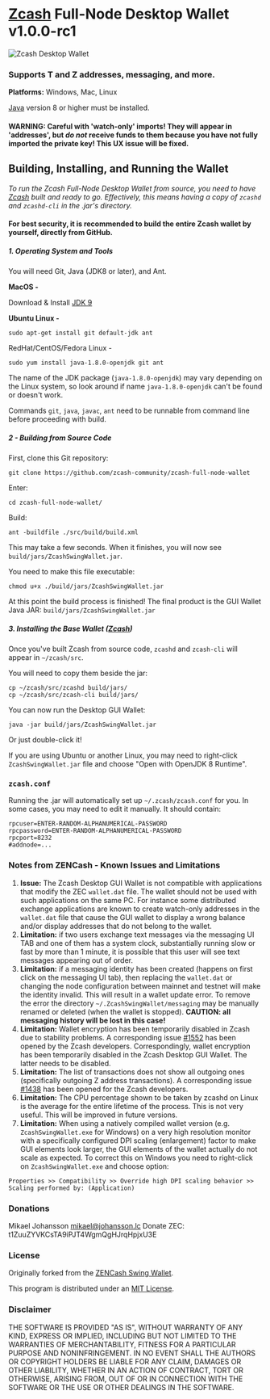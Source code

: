 # [Zcash](https://z.cash/) Full-Node Desktop Wallet v1.0.0-rc1

![Zcash Desktop Wallet](https://github.com/zcash-community/zcash-full-node-wallet/raw/master/docs/ZcashWalletPreview.png "Zcash Desktop Wallet")

### Supports T and Z addresses, messaging, and more.


**Platforms:** Windows, Mac, Linux

[Java](https://java.com/en/download/) version 8 or higher must be installed.


#### WARNING: Careful with 'watch-only' imports! They will appear in 'addresses', but ***do not*** receive funds to them because you have not fully imported the private key! This UX issue will be fixed.


## Building, Installing, and Running the Wallet

*To run the Zcash Full-Node Desktop Wallet from source, you need to have [Zcash](https://github.com/zcash/zcash) built and ready to go. Effectively, this means having a copy of `zcashd` and `zcashd-cli` in the .jar's directory.*

#### For best security, it is recommended to build the entire Zcash wallet by yourself, directly from GitHub.

##### 1. Operating System and Tools

   You will need Git, Java (JDK8 or later), and Ant.  

   **MacOS -**

   Download & Install [JDK 9](http://www.oracle.com/technetwork/java/javase/downloads/jdk9-downloads-3848520.html)

   **Ubuntu Linux -**
   ```
   sudo apt-get install git default-jdk ant
   ```
   RedHat/CentOS/Fedora Linux -
   ```
   sudo yum install java-1.8.0-openjdk git ant
   ```
   The name of the JDK package (`java-1.8.0-openjdk`) may vary depending on the Linux system, so look around if name `java-1.8.0-openjdk` can't be found or doesn't work.

   Commands `git`, `java`, `javac`, `ant` need to be runnable from command line
   before proceeding with build.

##### 2 - Building from Source Code

   First, clone this Git repository:
   ```
   git clone https://github.com/zcash-community/zcash-full-node-wallet
   ```
   Enter:
   ```
   cd zcash-full-node-wallet/
   ```
   Build:
   ```
   ant -buildfile ./src/build/build.xml
   ```
   This may take a few seconds. When it finishes, you will now see `build/jars/ZcashSwingWallet.jar`.

   You need to make this file executable:
   ```
   chmod u+x ./build/jars/ZcashSwingWallet.jar
   ```
   At this point the build process is finished! The final product is the GUI Wallet Java JAR: `build/jars/ZcashSwingWallet.jar`

##### 3. Installing the Base Wallet ([Zcash](https://github.com/zcash/zcash))

Once you've built Zcash from source code, `zcashd` and `zcash-cli` will appear in `~/zcash/src`.

You will need to copy them beside the jar:

```
cp ~/zcash/src/zcashd build/jars/
cp ~/zcash/src/zcash-cli build/jars/
```

You can now run the Desktop GUI Wallet:

```
java -jar build/jars/ZcashSwingWallet.jar
```

Or just double-click it!


If you are using Ubuntu or another Linux, you may need to
right-click `ZcashSwingWallet.jar` file and choose "Open with OpenJDK 8 Runtime".


### `zcash.conf`
Running the .jar will automatically set up `~/.zcash/zcash.conf` for you. In some cases, you may need to edit it manually. It should contain:
```
rpcuser=ENTER-RANDOM-ALPHANUMERICAL-PASSWORD
rpcpassword=ENTER-RANDOM-ALPHANUMERICAL-PASSWORD
rpcport=8232
#addnode=...

```

### Notes from ZENCash - Known Issues and Limitations

1. **Issue:** The Zcash Desktop GUI Wallet is not compatible with applications that modify the ZEC `wallet.dat` file. The wallet should not be used
with such applications on the same PC. For instance some distributed exchange applications are known to create watch-only addresses in the
`wallet.dat` file that cause the GUI wallet to display a wrong balance and/or display addresses that do not belong to the wallet.
1. **Limitation:** if two users exchange text messages via the messaging UI TAB and one of them has a system clock, substantially running slow or fast by more than 1 minute, it is possible that this user will see text messages appearing out of order.
1. **Limitation:** if a messaging identity has been created (happens on first click on the messaging UI tab), then replacing the `wallet.dat` or changing the node configuration between mainnet and testnet will make the identity invalid. This will result in a wallet update error. To remove the error the directory `~/.ZcashSwingWallet/messaging` may be manually renamed or deleted (when the wallet is stopped). **CAUTION: all messaging history will be lost in this case!**
1. **Limitation:** Wallet encryption has been temporarily disabled in Zcash due to stability problems. A corresponding issue
[#1552](https://github.com/zcash/zcash/issues/1552) has been opened by the Zcash developers. Correspondingly,
wallet encryption has been temporarily disabled in the Zcash Desktop GUI Wallet.
The latter needs to be disabled.
1. **Limitation:** The list of transactions does not show all outgoing ones (specifically outgoing Z address
transactions). A corresponding issue [#1438](https://github.com/zcash/zcash/issues/1438) has been opened
for the Zcash developers.
1. **Limitation:** The CPU percentage shown to be taken by zcashd on Linux is the average for the entire lifetime
of the process. This is not very useful. This will be improved in future versions.
1. **Limitation:** When using a natively compiled wallet version (e.g. `ZcashSwingWallet.exe` for Windows) on a
very high resolution monitor with a specifically configured DPI scaling (enlargement) factor to make GUI
elements look larger, the GUI elements of the wallet actually do not scale as expected. To correct this on
Windows you need to right-click on `ZcashSwingWallet.exe` and choose option:
```
Properties >> Compatibility >> Override high DPI scaling behavior >> Scaling performed by: (Application)
```

### Donations
Mikael Johansson <mikael@johansson.lc>
Donate ZEC: t1ZuuZYVKCsTA9iPJT4WgmQgHJrqHpjxU3E

### License
Originally forked from the [ZENCash Swing Wallet](https://github.com/ZencashOfficial/zencash-swing-wallet-ui).

This program is distributed under an [MIT License](https://github.com/zcash-community/zcash-full-node-wallet/raw/master/LICENSE).

### Disclaimer

THE SOFTWARE IS PROVIDED "AS IS", WITHOUT WARRANTY OF ANY KIND, EXPRESS OR
IMPLIED, INCLUDING BUT NOT LIMITED TO THE WARRANTIES OF MERCHANTABILITY,
FITNESS FOR A PARTICULAR PURPOSE AND NONINFRINGEMENT. IN NO EVENT SHALL THE
AUTHORS OR COPYRIGHT HOLDERS BE LIABLE FOR ANY CLAIM, DAMAGES OR OTHER
LIABILITY, WHETHER IN AN ACTION OF CONTRACT, TORT OR OTHERWISE, ARISING FROM,
OUT OF OR IN CONNECTION WITH THE SOFTWARE OR THE USE OR OTHER DEALINGS IN THE
SOFTWARE.
